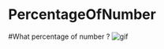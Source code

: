 # PercentageOfNumber
#What percentage of number ?
![gif](https://cloud.githubusercontent.com/assets/20156577/24475638/368907d0-14d9-11e7-9c15-d446f43c299b.gif)

